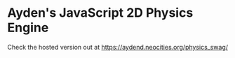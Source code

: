# Ayden's JavaScript 2D Physics Engine

Check the hosted version out at https://aydend.neocities.org/physics_swag/
